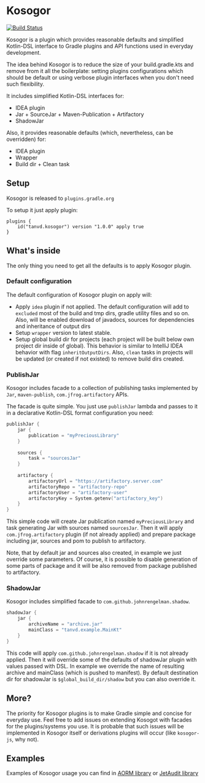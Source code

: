 # Kosogor

[![Build Status](https://travis-ci.org/TanVD/kosogor.svg?branch=master)](https://travis-ci.org/TanVD/kosogor)

Kosogor is a plugin which provides reasonable defaults and simplified Kotlin-DSL interface to Gradle plugins and API functions used in everyday development.

The idea behind Kosogor is to reduce the size  of your build.gradle.kts and remove from it all the boilerplate: setting
plugins configurations which should be default or using verbose plugin interfaces when you don't need such flexibility.

It includes simplified Kotlin-DSL interfaces for:
* IDEA plugin
* Jar + SourceJar + Maven-Publication + Artifactory
* ShadowJar

Also, it provides reasonable defaults (which, nevertheless, can be overridden) for:
* IDEA plugin
* Wrapper
* Build dir + Clean task


## Setup

Kosogor is released to `plugins.gradle.org`

To setup it just apply plugin: 

```
plugins {
    id("tanvd.kosogor") version "1.0.0" apply true
}
```
## What's inside

The only thing you need to get all the defaults is to apply Kosogor plugin. 

### Default configuration

The default configuration of Kosogor plugin on apply will:
* Apply `idea` plugin if not applied. The default configuration will add to `excluded` most of the build and tmp dirs, 
gradle utility files and so on. Also, will be enabled download of javadocs, sources for dependencies and inheritance
of output dirs 
* Setup `wrapper` version to latest stable.
* Setup global build dir for projects (each project will be built below own project dir inside of global). This behavior 
is similar to IntelliJ IDEA behavior with flag `inheritOutputDirs`. Also, `clean` tasks in projects will be updated (or 
created if not existed) to remove build dirs created.

### PublishJar

Kosogor includes facade to a collection of publishing tasks implemented by `Jar`, `maven-publish`, `com.jfrog.artifactory` APIs.

The facade is quite simple. You just use `publishJar` lambda and passes to it in a declarative Kotlin-DSL format configuration you need:

```kotlin
publishJar {
    jar {
        publication = "myPreciousLibrary"
    }
    
    sources {
        task = "sourcesJar"
    }
    
    artifactory {
        artifactoryUrl = "https://artifactory.server.com"
        artifactoryRepo = "artifactory-repo"
        artifactoryUser = "artifactory-user"
        artifactoryKey = System.getenv("artifactory_key")
    }
}

```

This simple code will create Jar publication named `myPreciousLibrary` and task generating Jar with sources named `sourcesJar`. 
Then it will apply `com.jfrog.artifactory` plugin (if not already applied) and prepare package including jar, sources and pom 
to publish to artifactory. 

Note, that by default jar and sources also created, in example we just override some parameters. Of course, it is possible 
to disable generation of some parts of package and it will be also removed from package published to artifactory.

### ShadowJar

Kosogor includes simplified facade to `com.github.johnrengelman.shadow`.

```kotlin
shadowJar {
    jar {
        archiveName = "archive.jar"
        mainClass = "tanvd.example.MainKt"
    }
}
```

This code will apply `com.github.johnrengelman.shadow` if it is not already applied. Then it will override some of the defaults
of shadowJar plugin with values passed with DSL. In example we override the name of resulting archive and mainClass (which is pushed
to manifest). By default destination dir for shadowJar is `$global_build_dir/shadow` but you can also override it.

## More?

The priority for Kosogor plugins is to make Gradle simple and concise for everyday use. Feel free to add issues on extending
Kosogot with facades for the plugins/systems you use. It is probable that such issues will be implemented in Kosogor itself
or derivations plugins will occur (like `kosogor-js`, why not).

## Examples

Examples of Kosogor usage you can find in [AORM library](https://github.com/TanVD/AORM) or [JetAudit library](https://github.com/TanVD/JetAudit)
